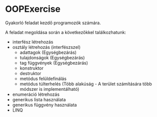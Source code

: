 # OOPExercise

Gyakorló feladat kezdő programozók számára.

A feladat megoldása során a következőkkel találkozhatunk:
- interfész létrehozás
- osztály létrehozás (interfészszel)
  - adattagok (Egységbezárás)
  - tulajdonságok (Egységbezárás)
  - tag függvények (Egységbezárás)
  - konstruktor
  - destruktor
  - metódus felüldefinálás
  - metódus túlterhelés (Több alakúság - A terület számítására több módszer is implementálható)
- enumeráció létrehozás
- generikus lista használata
- generikus függvény használata
- LINQ
